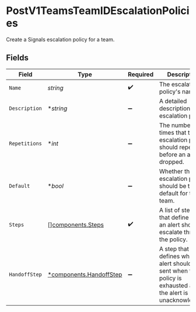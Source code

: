 # PostV1TeamsTeamIDEscalationPolicies

Create a Signals escalation policy for a team.


## Fields

| Field                                                                                                                 | Type                                                                                                                  | Required                                                                                                              | Description                                                                                                           |
| --------------------------------------------------------------------------------------------------------------------- | --------------------------------------------------------------------------------------------------------------------- | --------------------------------------------------------------------------------------------------------------------- | --------------------------------------------------------------------------------------------------------------------- |
| `Name`                                                                                                                | *string*                                                                                                              | :heavy_check_mark:                                                                                                    | The escalation policy's name.                                                                                         |
| `Description`                                                                                                         | **string*                                                                                                             | :heavy_minus_sign:                                                                                                    | A detailed description of the escalation policy.                                                                      |
| `Repetitions`                                                                                                         | **int*                                                                                                                | :heavy_minus_sign:                                                                                                    | The number of times that the escalation policy should repeat before an alert is dropped.                              |
| `Default`                                                                                                             | **bool*                                                                                                               | :heavy_minus_sign:                                                                                                    | Whether this escalation policy should be the default for the team.                                                    |
| `Steps`                                                                                                               | [][components.Steps](../../models/components/steps.md)                                                                | :heavy_check_mark:                                                                                                    | A list of steps that define how an alert should escalate through the policy.                                          |
| `HandoffStep`                                                                                                         | [*components.HandoffStep](../../models/components/handoffstep.md)                                                     | :heavy_minus_sign:                                                                                                    | A step that defines where an alert should be sent when the policy is exhausted and the alert is still unacknowledged. |